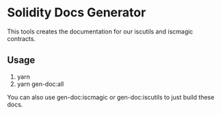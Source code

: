 # Solidity Docs Generator

This tools creates the documentation for our iscutils and iscmagic contracts.

## Usage

1. yarn
2. yarn gen-doc:all

You can also use gen-doc:iscmagic or gen-doc:iscutils to just build these docs.